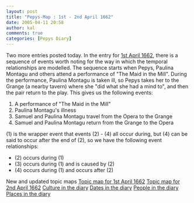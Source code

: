 ```yaml
---
layout: post
title: "Pepys-Map : 1st - 2nd April 1662"
date: 2005-04-11 20:58
author: kal
comments: true
categories: [Pepys Diary]
---
```

Two more entries posted today.
In the entry for <a href="http://www.pepysdiary.com/archive/1662/04/01/index.php">1st April 1662</a>, there is a sequence of events worth noting for the way in which the temporal relationships are modelled. The sequence starts when Pepys, Paulina Montagu and others attend a performance of "The Maid in the Mill". During the performance, Paulina Montagu is taken ill, so Pepys takes her to the Grange (a nearby tavern) where she "did what she had a mind to", and then the pair return to the play. This gives us the following events:
<ol>
<li>A performance of "The Maid in the Mill"</li>
<li>Paulina Montagu's illness</li>
<li>Samuel and Paulina Montagu travel from the Opera to the Grange</li>
<li>Samuel and Paulina Montagu return from the Grange to the Opera</li>
</ol>
(1) is the wrapper event that events (2) - (4) all occur during, but (4) can be said to occur after the end of (2), so we have the following event relationships:
<ul>
<li>(2) occurs during (1)</li>
<li>(3) occurs during (1) and is caused by (2)</li>
<li>(4) occurs during (1) and occurs after (2)</li>
</ul>

<!--more-->
New and updated topic maps
<a href="http://www.techquila.com/blog/archives/16620401.ltm">Topic map for 1st April 1662</a>
<a href="http://www.techquila.com/blog/archives/16620402.ltm">Topic map for 2nd April 1662</a>
<a href="http://www.techquila.com/blog/archives/pepys-diary-culture.ltm">Culture in the diary</a>
<a href="http://www.techquila.com/blog/archives/pepys-diary-dates.ltm">Dates in the diary</a>
<a href="http://www.techquila.com/blog/archives/pepys-diary-people.ltm">People in the diary</a>
<a href="http://www.techquila.com/blog/archives/pepys-diary-places.ltm">Places in the diary</a>


